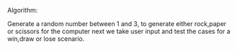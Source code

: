 Algorithm:

Generate a random number between 1 and 3, to generate either rock,paper or scissors for the computer
next we take user input and test the cases for a win,draw or lose scenario.
